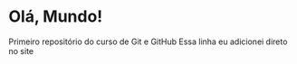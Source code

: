 # Olá, Mundo!
 Primeiro repositório do curso de Git e GitHub
 Essa linha eu adicionei direto no site

